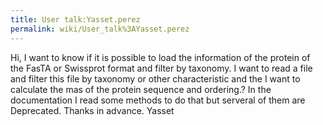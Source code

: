 ```yaml
---
title: User talk:Yasset.perez
permalink: wiki/User_talk%3AYasset.perez
---
```


Hi, I want to know if it is possible to load the information of the
protein of the FasTA or Swissprot format and filter by taxonomy. I want
to read a file and filter this file by taxonomy or other characteristic
and the I want to calculate the mas of the protein sequence and
ordering.? In the documentation I read some methods to do that but
serveral of them are Deprecated. Thanks in advance. Yasset
